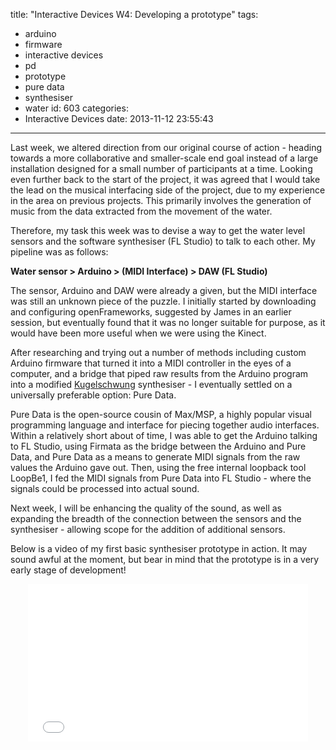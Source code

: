 title: "Interactive Devices W4: Developing a prototype"
tags:
  - arduino
  - firmware
  - interactive devices
  - pd
  - prototype
  - pure data
  - synthesiser
  - water
id: 603
categories:
  - Interactive Devices
date: 2013-11-12 23:55:43
---

Last week, we altered direction from our original course of action - heading towards a more collaborative and smaller-scale end goal instead of a large installation designed for a small number of participants at a time. Looking even further back to the start of the project, it was agreed that I would take the lead on the musical interfacing side of the project, due to my experience in the area on previous projects. This primarily involves the generation of music from the data extracted from the movement of the water.

Therefore, my task this week was to devise a way to get the water level sensors and the software synthesiser (FL Studio) to talk to each other. My pipeline was as follows:

**Water sensor &gt; Arduino &gt; (MIDI Interface) &gt; DAW (FL Studio)**

The sensor, Arduino and DAW were already a given, but the MIDI interface was still an unknown piece of the puzzle. I initially started by downloading and configuring openFrameworks, suggested by James in an earlier session, but eventually found that it was no longer suitable for purpose, as it would have been more useful when we were using the Kinect.

After researching and trying out a number of methods including custom Arduino firmware that turned it into a MIDI controller in the eyes of a computer, and a bridge that piped raw results from the Arduino program into a modified [Kugelschwung](http://www.eecs.umich.edu/nime2012/Proceedings/papers/131_Final_Manuscript.pdf) synthesiser - I eventually settled on a universally preferable option: Pure Data.

Pure Data is the open-source cousin of Max/MSP, a highly popular visual programming language and interface for piecing together audio interfaces. Within a relatively short about of time, I was able to get the Arduino talking to FL Studio, using Firmata as the bridge between the Arduino and Pure Data, and Pure Data as a means to generate MIDI signals from the raw values the Arduino gave out. Then, using the free internal loopback tool LoopBe1, I fed the MIDI signals from Pure Data into FL Studio - where the signals could be processed into actual sound.

Next week, I will be enhancing the quality of the sound, as well as expanding the breadth of the connection between the sensors and the synthesiser - allowing scope for the addition of additional sensors.

Below is a video of my first basic synthesiser prototype in action. It may sound awful at the moment, but bear in mind that the prototype is in a very early stage of development!

<center><iframe src="//www.youtube.com/embed/NbIr9tQMA1E" height="252" width="448" frameborder="0"></iframe></center>